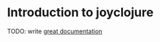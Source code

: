 # Introduction to joyclojure

TODO: write [great documentation](http://jacobian.org/writing/what-to-write/)
